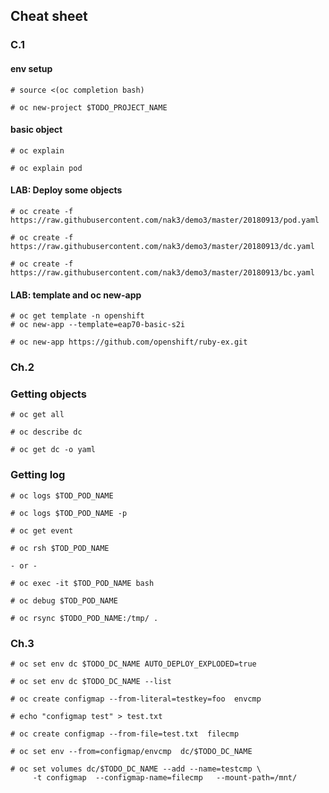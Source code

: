 Cheat sheet
---

### C.1

#### env setup

~~~
# source <(oc completion bash)
~~~

~~~
# oc new-project $TODO_PROJECT_NAME
~~~

#### basic object

~~~
# oc explain

# oc explain pod
~~~

#### LAB: Deploy some objects

~~~
# oc create -f https://raw.githubusercontent.com/nak3/demo3/master/20180913/pod.yaml
~~~

~~~
# oc create -f https://raw.githubusercontent.com/nak3/demo3/master/20180913/dc.yaml
~~~

~~~
# oc create -f https://raw.githubusercontent.com/nak3/demo3/master/20180913/bc.yaml
~~~

#### LAB: template and oc new-app

~~~
# oc get template -n openshift
# oc new-app --template=eap70-basic-s2i
~~~

~~~
# oc new-app https://github.com/openshift/ruby-ex.git
~~~

### Ch.2

### Getting objects

~~~
# oc get all
~~~

~~~
# oc describe dc
~~~

~~~
# oc get dc -o yaml
~~~

### Getting log

~~~
# oc logs $TOD_POD_NAME 
~~~

~~~
# oc logs $TOD_POD_NAME -p
~~~

~~~
# oc get event
~~~



~~~
# oc rsh $TOD_POD_NAME 

- or -

# oc exec -it $TOD_POD_NAME bash
~~~

~~~
# oc debug $TOD_POD_NAME 
~~~

~~~
# oc rsync $TODO_POD_NAME:/tmp/ .
~~~

### Ch.3

~~~
# oc set env dc $TODO_DC_NAME AUTO_DEPLOY_EXPLODED=true
~~~

~~~
# oc set env dc $TODO_DC_NAME --list
~~~

~~~
# oc create configmap --from-literal=testkey=foo  envcmp
~~~

~~~
# echo "configmap test" > test.txt

# oc create configmap --from-file=test.txt  filecmp
~~~


~~~
# oc set env --from=configmap/envcmp  dc/$TODO_DC_NAME
~~~

~~~
# oc set volumes dc/$TODO_DC_NAME --add --name=testcmp \
     -t configmap  --configmap-name=filecmp   --mount-path=/mnt/
~~~
